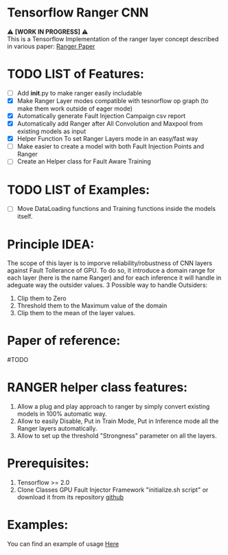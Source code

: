 # Tensorflow Ranger CNN
:warning: **[WORK IN PROGRESS]** :warning:\
This is a Tensorflow Implementation of the ranger layer concept described in various paper:
[Ranger Paper](https://arxiv.org/pdf/2003.13874.pdf)
# TODO LIST of Features:
- [ ] Add __init__.py to make ranger easily includable
- [x] Make Ranger Layer modes compatible with tesnorflow op graph (to make them work outside of eager mode)
- [x] Automatically generate Fault Injection Campaign csv report
- [x] Automatically add Ranger after All Convolution and Maxpool from existing models as input
- [x] Helper Function To set Ranger Layers mode in an easy/fast way
- [ ] Make easier to create a model with both Fault Injection Points and Ranger
- [ ] Create an Helper class for Fault Aware Training

# TODO LIST of Examples:
- [ ] Move DataLoading functions and Training functions inside the models itself.

# Principle IDEA:
The scope of this layer is to imporve reliability/robustness of CNN layers against Fault Tollerance of GPU.
To do so, it introduce a domain range for each layer (here is the name Ranger) and for each inference it will handle in adeguate way the outsider values.
3 Possible way to handle Outsiders:
1. Clip them to Zero
2. Threshold them to the Maximum value of the domain
3. Clip them to the mean of the layer values.
   
# Paper of reference:
#TODO

# RANGER helper class features:
1. Allow a plug and play approach to ranger by simply convert existing models in 100% automatic way.
2. Allow to easily Disable, Put in Train Mode, Put in Inference mode all the Ranger layers automatically.
3. Allow to set up the threshold "Strongness" parameter on all the layers.

# Prerequisites:
1. Tensorflow >= 2.0
2. Clone Classes GPU Fault Injector Framework "initialize.sh script" or download it from its repository [github](https://github.com/D4De/classes/tree/dev)


# Examples:

You can find an example of usage [Here](./examples/usage_example.py)

